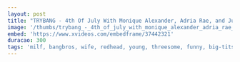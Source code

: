 ```yaml
---
layout: post
title: "TRYBANG - 4th Of July With Monique Alexander, Adria Rae, and Juan El Caballo Loco"
image: '/thumbs/trybang_-_4th_of_july_with_monique_alexander_adria_rae_and_juan_el_caballo_loco.jpg'
embed: 'https://www.xvideos.com/embedframe/37442321'
duracao: 300
tags: 'milf, bangbros, wife, redhead, young, threesome, funny, big-tits, cougar, big-cock, big-dick, bbq, step-mom, monique-alexander, bang-bros, stepmom-videos, adria-rae, juan-el-caballo-loco, mom-is-horny, mih16544'
---
```

